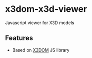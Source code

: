 # x3dom-x3d-viewer
Javascript viewer for X3D models

## Features
* Based on [X3DOM](https://www.x3dom.org/) JS library